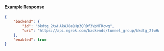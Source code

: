 <!-- Code generated for API Clients. DO NOT EDIT. -->

#### Example Response

```json
{
	"backend": {
		"id": "bkdtg_2twHAkWJ8aQHp3QRDf3VpMFRcwq",
		"uri": "https://api.ngrok.com/backends/tunnel_group/bkdtg_2twHAkWJ8aQHp3QRDf3VpMFRcwq"
	},
	"enabled": true
}
```
